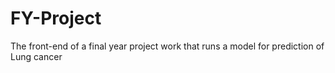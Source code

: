 # FY-Project
The front-end of a final year project work that runs a model for prediction of Lung cancer
